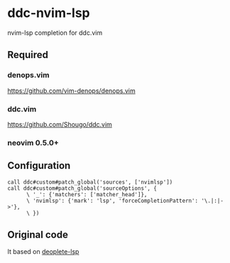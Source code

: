 # ddc-nvim-lsp

nvim-lsp completion for ddc.vim

## Required

### denops.vim

https://github.com/vim-denops/denops.vim

### ddc.vim

https://github.com/Shougo/ddc.vim

### neovim 0.5.0+

## Configuration

```vim
call ddc#custom#patch_global('sources', ['nvimlsp'])
call ddc#custom#patch_global('sourceOptions', {
      \ '_': {'matchers': ['matcher_head']},
      \ 'nvimlsp': {'mark': 'lsp', 'forceCompletionPattern': '\.|:|->'},
      \ })
```

## Original code

It based on [deoplete-lsp](https://github.com/deoplete-plugins/deoplete-lsp)
